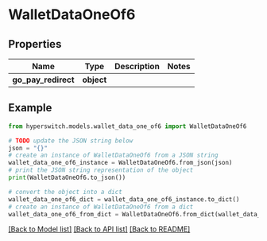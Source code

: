 # WalletDataOneOf6


## Properties

Name | Type | Description | Notes
------------ | ------------- | ------------- | -------------
**go_pay_redirect** | **object** |  | 

## Example

```python
from hyperswitch.models.wallet_data_one_of6 import WalletDataOneOf6

# TODO update the JSON string below
json = "{}"
# create an instance of WalletDataOneOf6 from a JSON string
wallet_data_one_of6_instance = WalletDataOneOf6.from_json(json)
# print the JSON string representation of the object
print(WalletDataOneOf6.to_json())

# convert the object into a dict
wallet_data_one_of6_dict = wallet_data_one_of6_instance.to_dict()
# create an instance of WalletDataOneOf6 from a dict
wallet_data_one_of6_from_dict = WalletDataOneOf6.from_dict(wallet_data_one_of6_dict)
```
[[Back to Model list]](../README.md#documentation-for-models) [[Back to API list]](../README.md#documentation-for-api-endpoints) [[Back to README]](../README.md)


